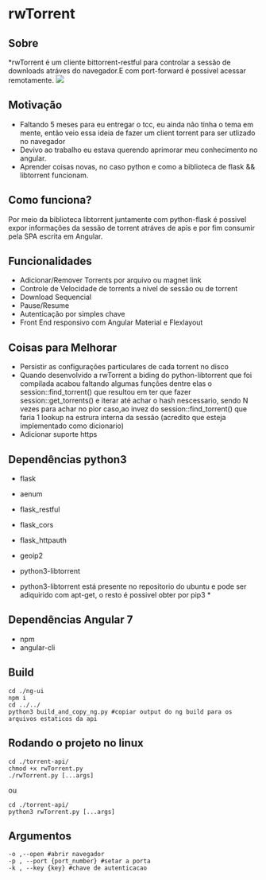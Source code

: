 # rwTorrent

## Sobre
*rwTorrent é um cliente bittorrent-restful para controlar a sessão de downloads atráves do navegador.E com port-forward é possivel acessar remotamente. ![](./media/demo.gif)

## Motivação
* Faltando 5 meses para eu entregar o tcc, eu ainda não tinha o tema em mente, então veio essa ideia de fazer um client torrent para ser utlizado no navegador
* Devivo ao trabalho eu estava querendo aprimorar meu conhecimento no angular.
* Aprender coisas novas, no caso python e como a biblioteca de flask && libtorrent funcionam.

## Como funciona?
Por meio da biblioteca libtorrent juntamente com python-flask é possivel expor informações da sessão de torrent atráves de apis e por fim consumir pela SPA escrita em Angular.

## Funcionalidades
* Adicionar/Remover Torrents por arquivo ou magnet link
* Controle de Velocidade de torrents a nivel de sessão ou de torrent
* Download Sequencial
* Pause/Resume
* Autenticação por simples chave
* Front End responsivo com Angular Material e Flexlayout


## Coisas para Melhorar
* Persistir as configurações particulares de cada torrent no disco
* Quando desenvolvido a rwTorrent a biding do python-libtorrent que foi compilada acabou faltando algumas funções dentre elas o session::find_torrent() que resultou em ter que fazer session::get_torrents() e iterar até achar o hash nescessario, sendo N vezes para achar no pior caso,ao invez do session::find_torrent() que faria 1 lookup na estrura interna da sessão (acredito que esteja implementado como dicionario)
* Adicionar suporte https

## Dependências python3
* flask
* aenum
* flask_restful
* flask_cors
* flask_httpauth
* geoip2
* python3-libtorrent

* python3-libtorrent está presente no repositorio do ubuntu e pode ser adiquirido com apt-get, o resto é possivel obter por pip3 *

## Dependências Angular 7
* npm
* angular-cli

## Build
```
cd ./ng-ui
npm i
cd ../../
python3 build_and_copy_ng.py #copiar output do ng build para os arquivos estaticos da api
```

## Rodando o projeto no linux
```
cd ./torrent-api/
chmod +x rwTorrent.py
./rwTorrent.py [...args]
```
ou 
```
cd ./torrent-api/
python3 rwTorrent.py [...args]
```
## Argumentos
```
-o ,--open #abrir navegador
-p , --port {port_number} #setar a porta
-k , --key {key} #chave de autenticacao
```


